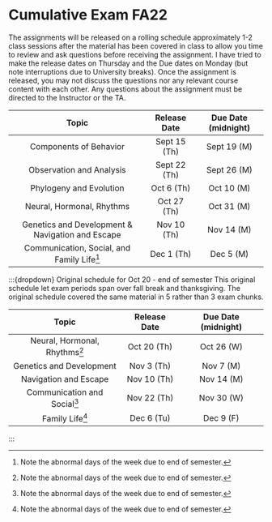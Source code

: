 # Cumulative Exam FA22

The assignments will be released on a rolling schedule approximately 1-2 class sessions after the material has been covered in class to allow you time to review and ask questions before receiving the assignment. I have tried to make the release dates on Thursday and the Due dates on Monday (but note interruptions due to University breaks). Once the assignment is released, you may not discuss the questions nor any relevant course content with each other. Any questions about the assignment must be directed to the Instructor or the TA.

| Topic | Release Date | Due Date (midnight) |
| :---: | :---: | :---:|
| Components of Behavior | Sept 15 (Th) | Sept 19 (M) |
| Observation and Analysis | Sept 22 (Th) | Sept 26 (M) |
| Phylogeny and Evolution | Oct 6 (Th) | Oct 10 (M) |
| Neural, Hormonal, Rhythms | Oct 27 (Th) | Oct 31 (M) |
| Genetics and Development & Navigation and Escape | Nov 10 (Th) | Nov 14 (M) |
| Communication, Social, and Family Life[^attention-date] | Dec 1 (Th) | Dec 5 (M) |

:::{dropdown} Original schedule for Oct 20 - end of semester
This original schedule let exam periods span over fall break and thanksgiving. The original schedule covered the same material in 5 rather than 3 exam chunks.

| Topic | Release Date | Due Date (midnight) |
| :---: | :---: | :---: |
| Neural, Hormonal, Rhythms[^attention-date] | Oct 20 (Th) | Oct 26 (W) |
| Genetics and Development | Nov 3 (Th) | Nov 7 (M) |
| Navigation and Escape | Nov 10 (Th) | Nov 14 (M) |
| Communication and Social[^attention-date] | Nov 22 (Th) | Nov 30 (W) |
| Family Life[^attention-date] | Dec 6 (Tu) | Dec 9 (F) |
:::

[^attention-date]: Note the abnormal days of the week due to end of semester.
